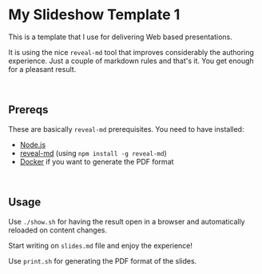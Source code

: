 # My Slideshow Template 1

This is a template that I use for delivering Web based presentations.

It is using the nice `reveal-md` tool that improves considerably the authoring experience. Just a couple of markdown rules and that's it. You get enough for a pleasant result.

<br/>

## Prereqs

These are basically `reveal-md` prerequisites. You need to have installed:

- [Node.js](https://nodejs.org/en/)
- [reveal-md](https://github.com/webpro/reveal-md) (using `npm install -g reveal-md`)
- [Docker](https://docs.docker.com/get-docker/) if you want to generate the PDF format

<br/>

## Usage

Use `./show.sh` for having the result open in a browser and automatically reloaded on content changes.

Start writing on `slides.md` file and enjoy the experience!

Use `print.sh` for generating the PDF format of the slides.
